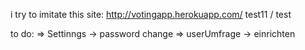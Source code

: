 i try to imitate this site: http://votingapp.herokuapp.com/
test11 / test


to do:
=> Settinngs -> password change
=> userUmfrage -> einrichten